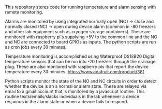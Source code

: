 This repository stores code for running temperature and alarm sensing with remote monitoring.

Alarms are monitored by using integrated normally open (NO) -> close and normally closed (NC) -> open during device alarm (common in -80 freezers and other lab equipment such as cryogen storage containers). These are monitored with raspberry pi's supplying +5V to the common line and the NO and NC are connected to board GPIOs as inputs. The python scripts are run as cron jobs every 30 minutes.

Temperature monitoring is accomplished using Waterproof DS18B20 Digital temperature sensors that can be run into -20 freezers through the drainage plug. These are also monitored with raspberry pis that report the device temperature every 30 minutes.
https://www.adafruit.com/product/381

Python scripts monitor the state of the NO and NC circuits in order to detect whether the device is an a normal or alarm state. These are relayed via email to a gmail account that is monitored by a javascript routine. This routine texts/emails/slacks individuals in the lab whenever a device responds in the alarm state or when a device fails to respond.
